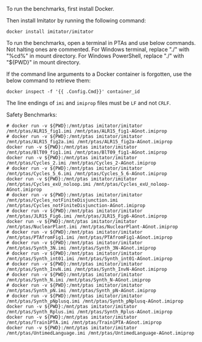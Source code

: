 To run the benchmarks, first install Docker.

Then install Imitator by running the following command:

    docker install imitator/imitator

To run the benchmarks, open a terminal in PTAs and use below commands. Not halting ones are commented. 
For Windows terminal, replace "./" with "%cd%" in mount directory.
For Windows PowerShell, replace "./" with "${PWD}" in mount directory.

If the command line arguments to a Docker container is forgotten, use the below command to retrieve them:

    docker inspect -f '{{ .Config.Cmd}}' container_id

The line endings of `imi` and `imiprop` files must be `LF` and not `CRLF`.

Safety Benchmarks:

    # docker run -v ${PWD}:/mnt/ptas imitator/imitator /mnt/ptas/ALR15_fig1.imi /mnt/ptas/ALR15_fig1-AGnot.imiprop
    # docker run -v ${PWD}:/mnt/ptas imitator/imitator /mnt/ptas/ALR15_fig2a.imi /mnt/ptas/ALR15_fig2a-AGnot.imiprop
    docker run -v ${PWD}:/mnt/ptas imitator/imitator /mnt/ptas/BlT09_fig1.imi /mnt/ptas/BlT09_fig1-AGnot.imiprop
    docker run -v ${PWD}:/mnt/ptas imitator/imitator /mnt/ptas/Cycles_2.imi /mnt/ptas/Cycles_2-AGnot.imiprop
    # docker run -v ${PWD}:/mnt/ptas imitator/imitator /mnt/ptas/Cycles_5_6.imi /mnt/ptas/Cycles_5_6-AGnot.imiprop
    docker run -v ${PWD}:/mnt/ptas imitator/imitator /mnt/ptas/Cycles_exU_noloop.imi /mnt/ptas/Cycles_exU_noloop-AGnot.imiprop
    # docker run -v ${PWD}:/mnt/ptas imitator/imitator /mnt/ptas/Cycles_notFiniteDisjunction.imi /mnt/ptas/Cycles_notFiniteDisjunction-AGnot.imiprop
    # docker run -v ${PWD}:/mnt/ptas imitator/imitator /mnt/ptas/JLR15_Fig6.imi /mnt/ptas/JLR15_Fig6-AGnot.imiprop
    docker run -v ${PWD}:/mnt/ptas imitator/imitator /mnt/ptas/NuclearPlant.imi /mnt/ptas/NuclearPlant-AGnot.imiprop
    # docker run -v ${PWD}:/mnt/ptas imitator/imitator /mnt/ptas/PTAfromFig1.imi /mnt/ptas/PTAfromFig1-AGnot.imiprop
    # docker run -v ${PWD}:/mnt/ptas imitator/imitator /mnt/ptas/Synth_3N.imi /mnt/ptas/Synth_3N-AGnot.imiprop
    # docker run -v ${PWD}:/mnt/ptas imitator/imitator /mnt/ptas/Synth_int01.imi /mnt/ptas/Synth_int01-AGnot.imiprop
    # docker run -v ${PWD}:/mnt/ptas imitator/imitator /mnt/ptas/Synth_InvN.imi /mnt/ptas/Synth_InvN-AGnot.imiprop
    # docker run -v ${PWD}:/mnt/ptas imitator/imitator /mnt/ptas/Synth_N.imi /mnt/ptas/Synth_N-AGnot.imiprop
    # docker run -v ${PWD}:/mnt/ptas imitator/imitator /mnt/ptas/Synth_pN.imi /mnt/ptas/Synth_pN-AGnot.imiprop
    # docker run -v ${PWD}:/mnt/ptas imitator/imitator /mnt/ptas/Synth_pNplusq.imi /mnt/ptas/Synth_pNplusq-AGnot.imiprop
    docker run -v ${PWD}:/mnt/ptas imitator/imitator /mnt/ptas/Synth_Rplus.imi /mnt/ptas/Synth_Rplus-AGnot.imiprop
    docker run -v ${PWD}:/mnt/ptas imitator/imitator /mnt/ptas/Train1PTA.imi /mnt/ptas/Train1PTA-AGnot.imiprop
    docker run -v ${PWD}:/mnt/ptas imitator/imitator /mnt/ptas/UntimedLanguage.imi /mnt/ptas/UntimedLanguage-AGnot.imiprop
